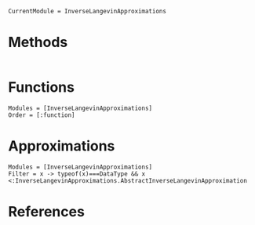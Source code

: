 ```@meta
CurrentModule = InverseLangevinApproximations
```

# Methods

```@index
```

# Functions

```@autodocs
Modules = [InverseLangevinApproximations]
Order = [:function]
```

# Approximations

```@autodocs
Modules = [InverseLangevinApproximations]
Filter = x -> typeof(x)===DataType && x <:InverseLangevinApproximations.AbstractInverseLangevinApproximation
```

# References

```@bibliography
```
